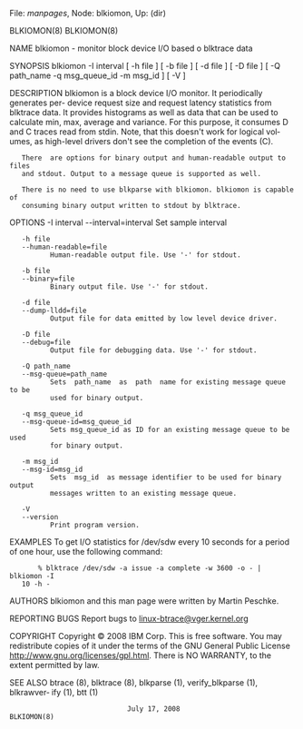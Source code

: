 File: *manpages*,  Node: blkiomon,  Up: (dir)

BLKIOMON(8)                                                        BLKIOMON(8)



NAME
       blkiomon - monitor block device I/O based o blktrace data



SYNOPSIS
       blkiomon  -I interval [ -h file ] [ -b file ] [ -d file ] [ -D file ] [
       -Q path_name -q msg_queue_id -m msg_id ] [ -V ]



DESCRIPTION
       blkiomon is a block device I/O monitor. It periodically generates  per-
       device  request size and request latency statistics from blktrace data.
       It provides histograms as well as data that can be  used  to  calculate
       min,  max,  average and variance. For this purpose, it consumes D and C
       traces read from stdin.  Note, that this doesn't work for logical  vol‐
       umes, as high-level drivers don't see the completion of the events (C).

       There  are options for binary output and human-readable output to files
       and stdout. Output to a message queue is supported as well.

       There is no need to use blkparse with blkiomon. blkiomon is capable  of
       consuming binary output written to stdout by blktrace.



OPTIONS
       -I interval
       --interval=interval
              Set sample interval

       -h file
       --human-readable=file
              Human-readable output file. Use '-' for stdout.

       -b file
       --binary=file
              Binary output file. Use '-' for stdout.

       -d file
       --dump-lldd=file
              Output file for data emitted by low level device driver.

       -D file
       --debug=file
              Output file for debugging data. Use '-' for stdout.

       -Q path_name
       --msg-queue=path_name
              Sets  path_name  as  path  name for existing message queue to be
              used for binary output.

       -q msg_queue_id
       --msg-queue-id=msg_queue_id
              Sets msg_queue_id as ID for an existing message queue to be used
              for binary output.

       -m msg_id
       --msg-id=msg_id
              Sets  msg_id  as message identifier to be used for binary output
              messages written to an existing message queue.

       -V
       --version
              Print program version.



EXAMPLES
       To get I/O statistics for /dev/sdw every 10 seconds for a period of one
       hour, use the following command:

           % blktrace /dev/sdw -a issue -a complete -w 3600 -o - | blkiomon -I
       10 -h -



AUTHORS
       blkiomon and this man page were written by Martin Peschke.



REPORTING BUGS
       Report bugs to <linux-btrace@vger.kernel.org>



COPYRIGHT
       Copyright © 2008 IBM Corp.
       This is free software.  You may redistribute copies  of  it  under  the
       terms       of       the      GNU      General      Public      License
       <http://www.gnu.org/licenses/gpl.html>.  There is NO WARRANTY,  to  the
       extent permitted by law.



SEE ALSO
       btrace (8), blktrace (8), blkparse (1), verify_blkparse (1), blkrawver‐
       ify (1), btt (1)




                                 July 17, 2008                     BLKIOMON(8)
